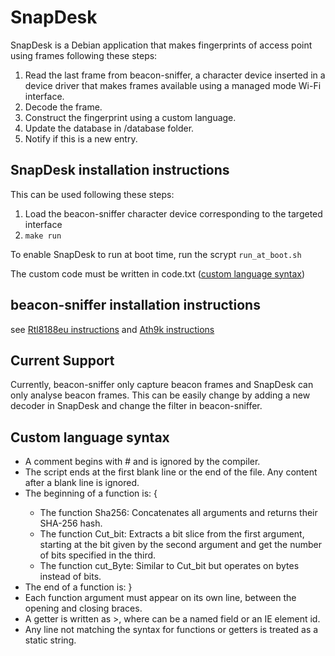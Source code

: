 # SnapDesk

SnapDesk is a Debian application that makes fingerprints of access point using frames following these steps:

1. Read the last frame from beacon-sniffer, a character device inserted in a device driver that makes frames available using a managed mode Wi-Fi interface.
2. Decode the frame.
3. Construct the fingerprint using a custom language.
4. Update the database in /database folder.
5. Notify if this is a new entry.

## SnapDesk installation instructions

This can be used following these steps:
1. Load the beacon-sniffer character device corresponding to the targeted interface
2. `make run`

To enable SnapDesk to run at boot time, run the scrypt `run_at_boot.sh`

The custom code must be written in code.txt ([custom language syntax](#custom-language-syntax))

## beacon-sniffer installation instructions

see [Rtl8188eu instructions](/beacon-sniffer/Rtl8188/Readme.md) and [Ath9k instructions](/beacon-sniffer/Ath9k/Readme.md)

## Current Support

Currently, beacon-sniffer only capture beacon frames and SnapDesk can only analyse beacon frames. This can be easily change by adding a new decoder in SnapDesk and change the filter in beacon-sniffer.

## Custom language syntax

- A comment begins with # <comment> and is ignored by the compiler.
- The script ends at the first blank line or the end of the file. Any content after a blank line is ignored.
- The beginning of a function is: <function name> {
  - The function Sha256: Concatenates all arguments and returns their SHA-256 hash.
  - The function Cut_bit: Extracts a bit slice from the first argument, starting at the bit given by the second argument and get the number of bits specified in the third.
  - The function cut_Byte: Similar to Cut_bit but operates on bytes instead of bits.
- The end of a function is: }
- Each function argument must appear on its own line, between the opening and closing braces.
- A getter is written as ><field>, where <field> can be a named field or an IE element id.
- Any line not matching the syntax for functions or getters is treated as a static string.
